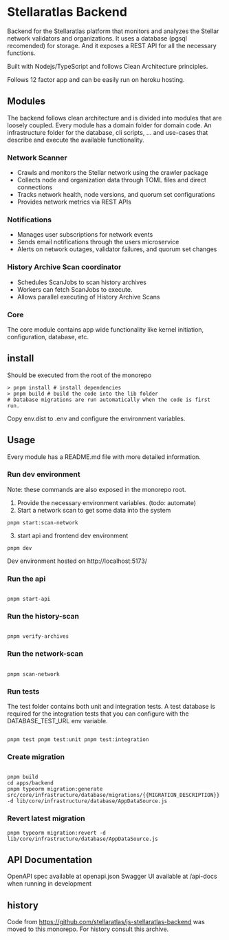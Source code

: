 # Stellaratlas Backend

Backend for the Stellaratlas platform that monitors and analyzes the Stellar
network validators and organizations. It uses a database (pgsql recomended) for
storage. And it exposes a REST API for all the necessary functions.

Built with Nodejs/TypeScript and follows Clean Architecture principles.

Follows 12 factor app and can be easily run on heroku hosting.

## Modules

The backend follows clean architecture and is divided into modules that are
loosely coupled. Every module has a domain folder for domain code. An
infrastructure folder for the database, cli scripts, ... and use-cases that
describe and execute the available functionality.

### Network Scanner

- Crawls and monitors the Stellar network using the crawler package
- Collects node and organization data through TOML files and direct connections
- Tracks network health, node versions, and quorum set configurations
- Provides network metrics via REST APIs

### Notifications

- Manages user subscriptions for network events
- Sends email notifications through the users microservice
- Alerts on network outages, validator failures, and quorum set changes

### History Archive Scan coordinator

- Schedules ScanJobs to scan history archives
- Workers can fetch ScanJobs to execute.
- Allows parallel executing of History Archive Scans

### Core

The core module contains app wide functionality like kernel initiation,
configuration, database, etc.

## install

Should be executed from the root of the monorepo

```
> pnpm install # install dependencies
> pnpm build # build the code into the lib folder
# Database migrations are run automatically when the code is first run.
```

Copy env.dist to .env and configure the environment variables.

## Usage

Every module has a README.md file with more detailed information.

### Run dev environment

Note: these commands are also exposed in the monorepo root.

1. Provide the necessary environment variables. (todo: automate)
2. Start a network scan to get some data into the system

```
pnpm start:scan-network
```

3. start api and frontend dev environment

```
pnpm dev
```

Dev environment hosted on http://localhost:5173/

### Run the api

```

pnpm start-api

```

### Run the history-scan

```

pnpm verify-archives

```

### Run the network-scan

```

pnpm scan-network

```

### Run tests

The test folder contains both unit and integration tests. A test database is
required for the integration tests that you can configure with the
DATABASE_TEST_URL env variable.

```

pnpm test pnpm test:unit pnpm test:integration

```

### Create migration

```

pnpm build
cd apps/backend
pnpm typeorm migration:generate src/core/infrastructure/database/migrations/{{MIGRATION_DESCRIPTION}} -d lib/core/infrastructure/database/AppDataSource.js

```

### Revert latest migration

```
pnpm typeorm migration:revert -d lib/core/infrastructure/database/AppDataSource.js
```

## API Documentation

OpenAPI spec available at openapi.json Swagger UI available at /api-docs when
running in development

## history

Code from https://github.com/stellaratlas/js-stellaratlas-backend was moved to
this monorepo. For history consult this archive.
